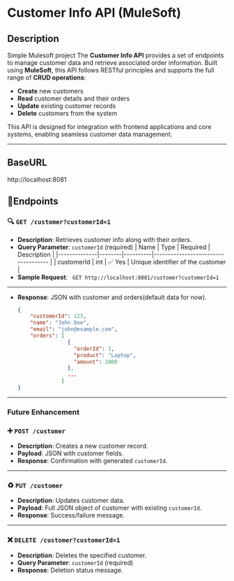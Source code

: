 # Customer Info API (MuleSoft)

## Description
Simple Mulesoft project 
The **Customer Info API** provides a set of endpoints to manage customer data and retrieve associated order information. Built using **MuleSoft**, this API follows RESTful principles and supports the full range of **CRUD operations**:

- **Create** new customers
- **Read** customer details and their orders
- **Update** existing customer records
- **Delete** customers from the system

This API is designed for integration with frontend applications and core systems, enabling seamless customer data management.

---
## BaseURL
  http://localhost:8081

## 🔹Endpoints
### 🔍 `GET /customer?customerId=1`
- **Description**: Retrieves customer info along with their orders.
- **Query Parameter**: `customerId` (required)
  | Name         | Type   | Required | Description                         |
  |--------------|--------|----------|------------------------------------ |
  | customerId   | int    | ✅ Yes   | Unique identifier of the customer  |
- **Sample Request**:
  ``` GET http://localhost:8081/customer?customerId=1```
---
- **Response**: JSON with customer and orders(default data for now).
  ```json
  {
      "customerId": 123,
      "name": "John Doe",
      "email": "john@example.com",
      "orders": [
                  {
                    "orderId": 1,
                    "product": "Laptop",
                    "amount": 1000
                  },
                  ...
                ]
  } 

--- 
### Future Enhancement
### ➕ `POST /customer`
- **Description**: Creates a new customer record.
- **Payload**: JSON with customer fields.
- **Response**: Confirmation with generated `customerId`.
---

### ♻️ `PUT /customer`
- **Description**: Updates customer data.
- **Payload**: Full JSON object of customer with existing `customerId`.
- **Response**: Success/failure message.

---

### ❌ `DELETE /customer?customerId=1`
- **Description**: Deletes the specified customer.
- **Query Parameter**: `customerId` (required)
- **Response**: Deletion status message.
